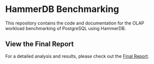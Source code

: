 # HammerDB Benchmarking

This repository contains the code and documentation for the OLAP workload benchmarking of PostgreSQL using HammerDB.

## View the Final Report

For a detailed analysis and results, please check out the [Final Report](SBD_Project.pdf).

